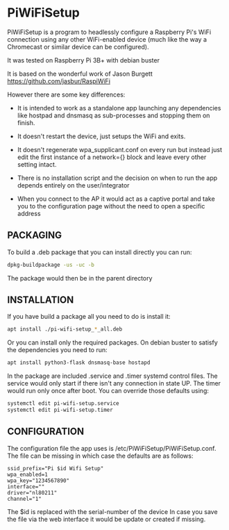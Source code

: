 # PiWiFiSetup

PiWiFiSetup is a program to headlessly configure a Raspberry Pi's WiFi
connection using any other WiFi-enabled device (much like the way
a Chromecast or similar device can be configured).

It was tested on Raspberry Pi 3B+ with debian buster

It is based on the wonderful work of Jason Burgett <https://github.com/jasbur/RaspiWiFi>

However there are some key differences:

- It is intended to work as a standalone app launching any dependencies like
 hostpad and dnsmasq as sub-processes and stopping them on finish.

- It doesn't restart the device, just setups the WiFi and exits.

- It doesn't regenerate wpa_supplicant.conf on every run but instead just edit
 the first instance of a network={} block and leave every other setting intact.

- There is no installation script and the decision on when to run the app depends
 entirely on the user/integrator

- When you connect to the AP it would act as a captive portal and take you to the
 configuration page without the need to open a specific address

## PACKAGING

To build a .deb package that you can install directly you can run:

``` bash
dpkg-buildpackage -us -uc -b
```

The package would then be in the parent directory

## INSTALLATION

If you have build a package all you need to do is install it:

``` bash
apt install ./pi-wifi-setup_*_all.deb
```

Or you can install only the required packages.
On debian buster to satisfy the dependencies you need to run:

``` bash
apt install python3-flask dnsmasq-base hostapd
```

In the package are included .service and .timer systemd control files.
The service would only start if there isn't any connection in state UP.
The timer would run only once after boot.
You can override those defaults using:

``` bash
systemctl edit pi-wifi-setup.service
systemctl edit pi-wifi-setup.timer
```

## CONFIGURATION

The configuration file the app uses is /etc/PiWiFiSetup/PiWiFiSetup.conf.
The file can be missing in which case the defaults are as follows:

``` config
ssid_prefix="Pi $id Wifi Setup"
wpa_enabled=1
wpa_key="1234567890"
interface=""
driver="nl80211"
channel="1"
```

The $id is replaced with the serial-number of the device
In case you save the file via the web interface it would be update or created if missing.
